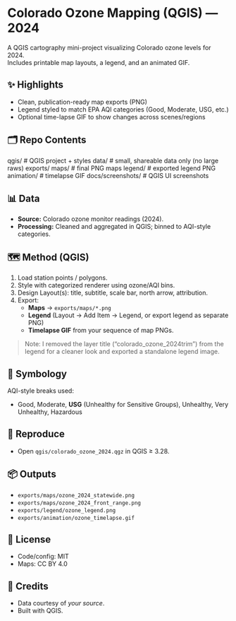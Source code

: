 # Colorado Ozone Mapping (QGIS) — 2024

A QGIS cartography mini-project visualizing Colorado ozone levels for 2024.  
Includes printable map layouts, a legend, and an animated GIF.

## ✨ Highlights
- Clean, publication-ready map exports (PNG)
- Legend styled to match EPA AQI categories (Good, Moderate, USG, etc.)
- Optional time-lapse GIF to show changes across scenes/regions

## 🗂 Repo Contents
qgis/ # QGIS project + styles
data/ # small, shareable data only (no large raws)
exports/
maps/ # final PNG maps
legend/ # exported legend PNG
animation/ # timelapse GIF
docs/screenshots/ # QGIS UI screenshots

## 📊 Data
- **Source:** Colorado ozone monitor readings (2024).  
- **Processing:** Cleaned and aggregated in QGIS; binned to AQI-style categories.

## 🗺 Method (QGIS)
1. Load station points / polygons.
2. Style with categorized renderer using ozone/AQI bins.
3. Design Layout(s): title, subtitle, scale bar, north arrow, attribution.
4. Export:
   - **Maps** → `exports/maps/*.png`
   - **Legend** (Layout → Add Item → Legend, or export legend as separate PNG)
   - **Timelapse GIF** from your sequence of map PNGs.

> Note: I removed the layer title (“colorado_ozone_2024trim”) from the legend for a cleaner look and exported a standalone legend image.

## 🎨 Symbology
AQI-style breaks used:
- Good, Moderate, **USG** (Unhealthy for Sensitive Groups), Unhealthy, Very Unhealthy, Hazardous  

## 🔁 Reproduce
- Open `qgis/colorado_ozone_2024.qgz` in QGIS ≥ 3.28.

## 📦 Outputs
- `exports/maps/ozone_2024_statewide.png`
- `exports/maps/ozone_2024_front_range.png`
- `exports/legend/ozone_legend.png`
- `exports/animation/ozone_timelapse.gif`

## 📜 License
- Code/config: MIT
- Maps: CC BY 4.0  

## 🙌 Credits
- Data courtesy of _your source_.
- Built with QGIS.
